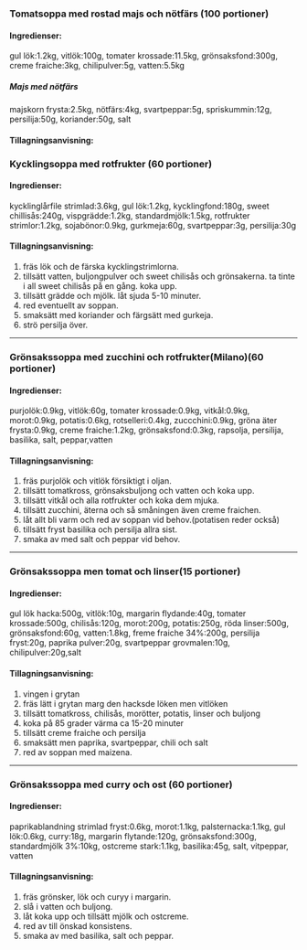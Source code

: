 ### Tomatsoppa med rostad majs och nötfärs (100 portioner)
#### Ingredienser:
gul lök:1.2kg, vitlök:100g, tomater krossade:11.5kg, grönsaksfond:300g, creme fraiche:3kg, chilipulver:5g, vatten:5.5kg
##### Majs med nötfärs
majskorn frysta:2.5kg, nötfärs:4kg, svartpeppar:5g, spriskummin:12g, persilija:50g, koriander:50g, salt

#### Tillagningsanvisning:




### Kycklingsoppa med rotfrukter (60 portioner)
#### Ingredienser:
kycklinglårfile strimlad:3.6kg, gul lök:1.2kg, kycklingfond:180g, sweet chillisås:240g, vispgrädde:1.2kg, standardmjölk:1.5kg, rotfrukter strimlor:1.2kg, sojabönor:0.9kg, gurkmeja:60g, svartpeppar:3g, persilija:30g

#### Tillagningsanvisning:
1. fräs lök och de färska kycklingstrimlorna.
2. tillsätt vatten, buljongpulver och sweet chilisås och grönsakerna. ta tinte i all sweet chilisås på en gång. koka upp.
3. tillsätt grädde och mjölk. låt sjuda 5-10 minuter.
4. red eventuellt av soppan.
5. smaksätt med koriander och färgsätt med gurkeja.
6. strö persilja över. 


--------
### Grönsakssoppa med zucchini och rotfrukter(Milano)(60 portioner)
#### Ingredienser:
purjolök:0.9kg, vitlök:60g, tomater krossade:0.9kg, vitkål:0.9kg, morot:0.9kg, potatis:0.6kg, rotselleri:0.4kg, zuccchini:0.9kg, gröna äter frysta:0.9kg, creme fraiche:1.2kg, grönsaksfond:0.3kg, rapsolja, persilija, basilika, salt, peppar,vatten
#### Tillagningsanvisning:
1. fräs purjolök och vitlök försiktigt i oljan.
2. tillsätt tomatkross, grönsaksbuljong och vatten och koka upp.
3. tillsätt vitkål och alla rotfrukter och koka dem mjuka.
4. tillsätt zucchini, äterna och så småningen även creme fraichen.
5. låt allt bli varm och red av soppan vid behov.(potatisen reder också)
6. tillsätt fryst basilika och persilja allra sist.
7. smaka av med salt och peppar vid behov.


--------
### Grönsakssoppa men tomat och linser(15 portioner)
#### Ingredienser:
gul lök hacka:500g, vitlök:10g, margarin flydande:40g, tomater krossade:500g, chilisås:120g, morot:200g, potatis:250g, röda linser:500g,
grönsaksfond:60g, vatten:1.8kg, freme fraiche 34%:200g, persilija fryst:20g, paprika pulver:20g, svartpeppar grovmalen:10g, chilipulver:20g,salt

#### Tillagningsanvisning:
1. vingen i grytan
2. fräs lätt i grytan marg den hacksde löken men vitlöken
3. tillsätt tomatkross, chilisås, morötter, potatis, linser och buljong
4. koka på 85 grader värma ca 15-20 minuter
5. tillsätt creme fraiche och persilja
6. smaksätt men paprika, svartpeppar, chili och salt
7. red av soppan med maizena.


--------
### Grönsakssoppa med curry och ost (60 portioner)
#### Ingredienser:
paprikablandning strimlad fryst:0.6kg, morot:1.1kg, palsternacka:1.1kg, gul lök:0.6kg, curry:18g, margarin flytande:120g, grönsaksfond:300g, standardmjölk 3%:10kg, ostcreme stark:1.1kg, basilika:45g, salt, vitpeppar, vatten

#### Tillagningsanvisning:
1. fräs grönsker, lök och curyy i margarin.
2. slå i vatten och buljong.
3. låt koka upp och tillsätt mjölk och ostcreme.
4. red av till önskad konsistens.
5. smaka av med basilika, salt och peppar.



